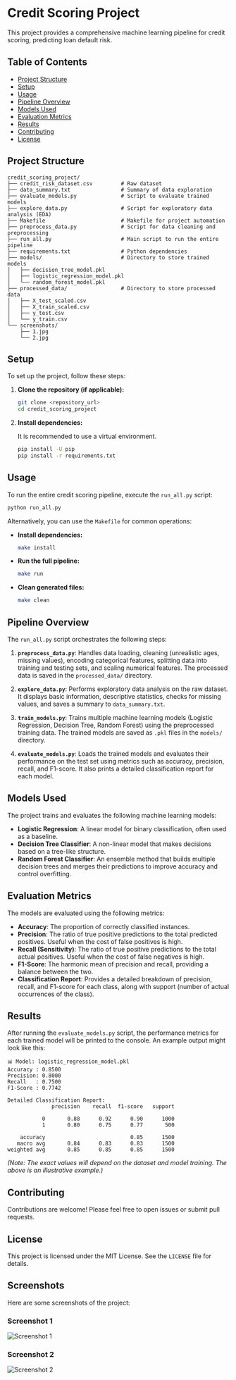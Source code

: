 # Credit Scoring Project

This project provides a comprehensive machine learning pipeline for credit scoring, predicting loan default risk.

## Table of Contents
- [Project Structure](#project-structure)
- [Setup](#setup)
- [Usage](#usage)
- [Pipeline Overview](#pipeline-overview)
- [Models Used](#models-used)
- [Evaluation Metrics](#evaluation-metrics)
- [Results](#results)
- [Contributing](#contributing)
- [License](#license)




## Project Structure

```
credit_scoring_project/
├── credit_risk_dataset.csv         # Raw dataset
├── data_summary.txt                # Summary of data exploration
├── evaluate_models.py              # Script to evaluate trained models
├── explore_data.py                 # Script for exploratory data analysis (EDA)
├── Makefile                        # Makefile for project automation
├── preprocess_data.py              # Script for data cleaning and preprocessing
├── run_all.py                      # Main script to run the entire pipeline
├── requirements.txt                # Python dependencies
├── models/                         # Directory to store trained models
│   ├── decision_tree_model.pkl
│   ├── logistic_regression_model.pkl
│   └── random_forest_model.pkl
├── processed_data/                 # Directory to store processed data
│   ├── X_test_scaled.csv
│   ├── X_train_scaled.csv
│   ├── y_test.csv
│   └── y_train.csv
└── screenshots/
    ├── 1.jpg
    └── 2.jpg
```




## Setup

To set up the project, follow these steps:

1.  **Clone the repository (if applicable):**

    ```bash
    git clone <repository_url>
    cd credit_scoring_project
    ```

2.  **Install dependencies:**

    It is recommended to use a virtual environment.

    ```bash
    pip install -U pip
    pip install -r requirements.txt
    ```




## Usage

To run the entire credit scoring pipeline, execute the `run_all.py` script:

```bash
python run_all.py
```

Alternatively, you can use the `Makefile` for common operations:

-   **Install dependencies:**

    ```bash
    make install
    ```

-   **Run the full pipeline:**

    ```bash
    make run
    ```

-   **Clean generated files:**

    ```bash
    make clean
    ```




## Pipeline Overview

The `run_all.py` script orchestrates the following steps:

1.  **`preprocess_data.py`**: Handles data loading, cleaning (unrealistic ages, missing values), encoding categorical features, splitting data into training and testing sets, and scaling numerical features. The processed data is saved in the `processed_data/` directory.

2.  **`explore_data.py`**: Performs exploratory data analysis on the raw dataset. It displays basic information, descriptive statistics, checks for missing values, and saves a summary to `data_summary.txt`.

3.  **`train_models.py`**: Trains multiple machine learning models (Logistic Regression, Decision Tree, Random Forest) using the preprocessed training data. The trained models are saved as `.pkl` files in the `models/` directory.

4.  **`evaluate_models.py`**: Loads the trained models and evaluates their performance on the test set using metrics such as accuracy, precision, recall, and F1-score. It also prints a detailed classification report for each model.




## Models Used

The project trains and evaluates the following machine learning models:

-   **Logistic Regression**: A linear model for binary classification, often used as a baseline.
-   **Decision Tree Classifier**: A non-linear model that makes decisions based on a tree-like structure.
-   **Random Forest Classifier**: An ensemble method that builds multiple decision trees and merges their predictions to improve accuracy and control overfitting.




## Evaluation Metrics

The models are evaluated using the following metrics:

-   **Accuracy**: The proportion of correctly classified instances.
-   **Precision**: The ratio of true positive predictions to the total predicted positives. Useful when the cost of false positives is high.
-   **Recall (Sensitivity)**: The ratio of true positive predictions to the total actual positives. Useful when the cost of false negatives is high.
-   **F1-Score**: The harmonic mean of precision and recall, providing a balance between the two.
-   **Classification Report**: Provides a detailed breakdown of precision, recall, and F1-score for each class, along with support (number of actual occurrences of the class).




## Results

After running the `evaluate_models.py` script, the performance metrics for each trained model will be printed to the console. An example output might look like this:

```
📊 Model: logistic_regression_model.pkl
Accuracy : 0.8500
Precision: 0.8000
Recall   : 0.7500
F1-Score : 0.7742

Detailed Classification Report:
              precision    recall  f1-score   support

           0       0.88      0.92      0.90      1000
           1       0.80      0.75      0.77       500

    accuracy                           0.85      1500
   macro avg       0.84      0.83      0.83      1500
weighted avg       0.85      0.85      0.85      1500
```

*(Note: The exact values will depend on the dataset and model training. The above is an illustrative example.)*




## Contributing

Contributions are welcome! Please feel free to open issues or submit pull requests.




## License

This project is licensed under the MIT License. See the `LICENSE` file for details.




## Screenshots

Here are some screenshots of the project:

### Screenshot 1

![Screenshot 1](https://private-us-east-1.manuscdn.com/sessionFile/O0jP7fB5xk9a940vzgM3Ip/sandbox/Oks7jC821PUBD3aKX3DtXT-images_1755256846807_na1fn_L2hvbWUvdWJ1bnR1L2NvZGUtYWxwaGEtaW50cmVuc2hpcC9jcmVkaXRfc2NvcmluZ19wcm9qZWN0L3NjcmVlbnNob3RzLzE.jpg?Policy=eyJTdGF0ZW1lbnQiOlt7IlJlc291cmNlIjoiaHR0cHM6Ly9wcml2YXRlLXVzLWVhc3QtMS5tYW51c2Nkbi5jb20vc2Vzc2lvbkZpbGUvTzBqUDdmQjV4azlhOTQwdnpnTTNJcC9zYW5kYm94L09rczdqQzgyMVBVQkQzYUtYM0R0WFQtaW1hZ2VzXzE3NTUyNTY4NDY4MDdfbmExZm5fTDJodmJXVXZkV0oxYm5SMUwyTnZaR1V0WVd4d2FHRXRhVzUwY21WdWMyaHBjQzlqY21Wa2FYUmZjMk52Y21sdVoxOXdjbTlxWldOMEwzTmpjbVZsYm5Ob2IzUnpMekUuanBnIiwiQ29uZGl0aW9uIjp7IkRhdGVMZXNzVGhhbiI6eyJBV1M6RXBvY2hUaW1lIjoxNzk4NzYxNjAwfX19XX0_&Key-Pair-Id=K2HSFNDJXOU9YS&Signature=sRIjt-1CvFWOmDZmqIT~FNrwV7cBWI97RWFHMTvg-55pUH7CejuKlZDmOEpmTupwNVKAtGayr9v6I~6CC3-~jaFNfdy4o5-4mmwWEnAvN1OYWW9H58V3cElAZ9uI~VdWaFjz~Yz8uJQbmNvYDa8DpEup9~xtX4UPNTfX5mRS2hS98jgdQ5Ppb7pibD1i-y-5VMAB7s1edkXOgo5APCXnJr9tPGjEDLW3tfTMQMWfSoeA4vPudnTI-pBBxZs~LXpNTZHDnSeusLVhRiAYIzYXZ3pi5mNwIwcQiczQOTMpd3OimLnhoi00C7m95EWHADyGc~HA9eJMQg72c-cSViFhPg__)

### Screenshot 2

![Screenshot 2](https://private-us-east-1.manuscdn.com/sessionFile/O0jP7fB5xk9a940vzgM3Ip/sandbox/Oks7jC821PUBD3aKX3DtXT-images_1755256846808_na1fn_L2hvbWUvdWJ1bnR1L2NvZGUtYWxwaGEtaW50cmVuc2hpcC9jcmVkaXRfc2NvcmluZ19wcm9qZWN0L3NjcmVlbnNob3RzLzI.jpg?Policy=eyJTdGF0ZW1lbnQiOlt7IlJlc291cmNlIjoiaHR0cHM6Ly9wcml2YXRlLXVzLWVhc3QtMS5tYW51c2Nkbi5jb20vc2Vzc2lvbkZpbGUvTzBqUDdmQjV4azlhOTQwdnpnTTNJcC9zYW5kYm94L09rczdqQzgyMVBVQkQzYUtYM0R0WFQtaW1hZ2VzXzE3NTUyNTY4NDY4MDhfbmExZm5fTDJodmJXVXZkV0oxYm5SMUwyTnZaR1V0WVd4d2FHRXRhVzUwY21WdWMyaHBjQzlqY21Wa2FYUmZjMk52Y21sdVoxOXdjbTlxWldOMEwzTmpjbVZsYm5Ob2IzUnpMekkuanBnIiwiQ29uZGl0aW9uIjp7IkRhdGVMZXNzVGhhbiI6eyJBV1M6RXBvY2hUaW1lIjoxNzk4NzYxNjAwfX19XX0_&Key-Pair-Id=K2HSFNDJXOU9YS&Signature=gwBWAvbVo83aayCMlh6OpXh2XR-F-3Kl3OZG8gFH1JO8OexN01jiTD6x7XAIAuROY~C-JOei7locQjx6H1VftIe4mkIAQH6DsRjqNCMYvJGBkWXyArG7v1JpM4rmteK1eFMV0MxWyh1XFnSqqQqZJqnnPcNarAvtT6~8qkLpLiyGUU8n8Qgs6zW0QrJQ4NorjEEn32W7ZZ1ewiRa~bfkqL5c7CXbbZHpl2e13dYc-ZMT51TmHpJJigZTSJV-JdiZANYn5DmhzUDwzDhH6ZiMoj3IMItVnxju~I~7XRJVgrmTHftc-mRIFAhAi3KjZ1p-1xOk3q~TUx9tw3KMkDGxyQ__)



